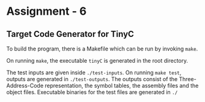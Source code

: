 # Assignment - 6

## Target Code Generator for TinyC

To build the program, there is a Makefile which can be run by invoking `make`.

On running `make`, the executable `tinyC` is generated in the root directory.

The test inputs are given inside `./test-inputs`. On running `make test`, outputs are generated in `./test-outputs`. The outputs consist of the Three-Address-Code representation, the symbol tables, the assembly files and the object files. Executable binaries for the test files are generated in `./`
